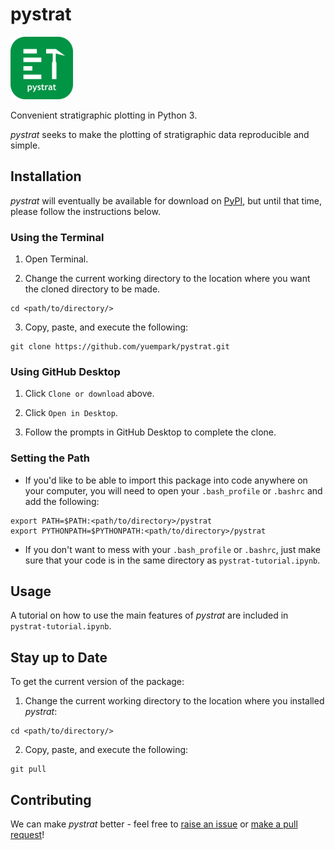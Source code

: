 # pystrat

<img src="images/pystrat-logo.png" width="100" height="100">

Convenient stratigraphic plotting in Python 3.

*pystrat* seeks to make the plotting of stratigraphic data reproducible and simple.

## Installation

*pystrat* will eventually be available for download on [PyPI](https://pypi.org), but until that time, please follow the instructions below.

### Using the Terminal

1. Open Terminal.

2. Change the current working directory to the location where you want the cloned directory to be made.

```
cd <path/to/directory/>
```

3. Copy, paste, and execute the following:

```
git clone https://github.com/yuempark/pystrat.git
```

### Using GitHub Desktop

1. Click `Clone or download` above.

2. Click `Open in Desktop`.

3. Follow the prompts in GitHub Desktop to complete the clone.

### Setting the Path

* If you'd like to be able to import this package into code anywhere on your computer, you will need to open your `.bash_profile` or `.bashrc` and add the following:

```
export PATH=$PATH:<path/to/directory>/pystrat
export PYTHONPATH=$PYTHONPATH:<path/to/directory>/pystrat
```

* If you don't want to mess with your `.bash_profile` or `.bashrc`, just make sure that your code is in the same directory as `pystrat-tutorial.ipynb`.

## Usage

A tutorial on how to use the main features of *pystrat* are included in `pystrat-tutorial.ipynb`.

## Stay up to Date

To get the current version of the package:

1. Change the current working directory to the location where you installed *pystrat*:

```
cd <path/to/directory/>
```

2. Copy, paste, and execute the following:

```
git pull
```

## Contributing

We can make *pystrat* better - feel free to [raise an issue](https://github.com/yuempark/pystrat/issues) or [make a pull request](https://github.com/yuempark/pystrat/pulls)!
